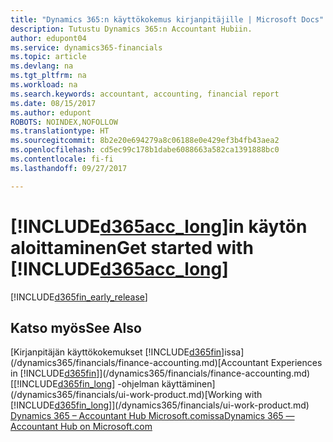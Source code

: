 ```yaml
---
title: "Dynamics 365:n käyttökokemus kirjanpitäjille | Microsoft Docs"
description: Tutustu Dynamics 365:n Accountant Hubiin.
author: edupont04
ms.service: dynamics365-financials
ms.topic: article
ms.devlang: na
ms.tgt_pltfrm: na
ms.workload: na
ms.search.keywords: accountant, accounting, financial report
ms.date: 08/15/2017
ms.author: edupont
ROBOTS: NOINDEX,NOFOLLOW
ms.translationtype: HT
ms.sourcegitcommit: 8b2e20e694279a8c06188e0e429ef3b4fb43aea2
ms.openlocfilehash: cd5ec99c178b1dabe6088663a582ca1391888bc0
ms.contentlocale: fi-fi
ms.lasthandoff: 09/27/2017

---
```

# <a name="get-started-with-included365acclongincludesd365acclongmdmd"></a><span data-ttu-id="48370-103">[!INCLUDE[d365acc_long](includes/d365acc_long_md.md)]in käytön aloittaminen</span><span class="sxs-lookup"><span data-stu-id="48370-103">Get started with [!INCLUDE[d365acc_long](includes/d365acc_long_md.md)]</span></span>
[!INCLUDE[d365fin_early_release](includes/d365fin_early_release.md.md)]

## <a name="see-also"></a><span data-ttu-id="48370-104">Katso myös</span><span class="sxs-lookup"><span data-stu-id="48370-104">See Also</span></span>
<span data-ttu-id="48370-105">[Kirjanpitäjän käyttökokemukset [!INCLUDE[d365fin](includes/d365fin_md.md)]issa](/dynamics365/financials/finance-accounting.md)</span><span class="sxs-lookup"><span data-stu-id="48370-105">[Accountant Experiences in [!INCLUDE[d365fin](includes/d365fin_md.md)]](/dynamics365/financials/finance-accounting.md)</span></span>  
<span data-ttu-id="48370-106">[[!INCLUDE[d365fin_long](includes/d365fin_long_md.md)] -ohjelman käyttäminen](/dynamics365/financials/ui-work-product.md)</span><span class="sxs-lookup"><span data-stu-id="48370-106">[Working with [!INCLUDE[d365fin_long](includes/d365fin_long_md.md)]](/dynamics365/financials/ui-work-product.md)</span></span>  
[<span data-ttu-id="48370-107">Dynamics 365 – Accountant Hub Microsoft.comissa</span><span class="sxs-lookup"><span data-stu-id="48370-107">Dynamics 365 — Accountant Hub on Microsoft.com</span></span>](https://www.microsoft.com/en-us/dynamics365/financial-insights-for-accountants)  


